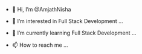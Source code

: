 - 👋 Hi, I’m @AmjathNisha
- 👀 I’m interested in Full Stack Development ...
- 🌱 I’m currently learning Full Stack Development  ...

- 📫 How to reach me ...

<!---
AmjathNisha/AmjathNisha is a ✨ special ✨ repository because its `README.md` (this file) appears on your GitHub profile.
You can click the Preview link to take a look at your changes.
--->
